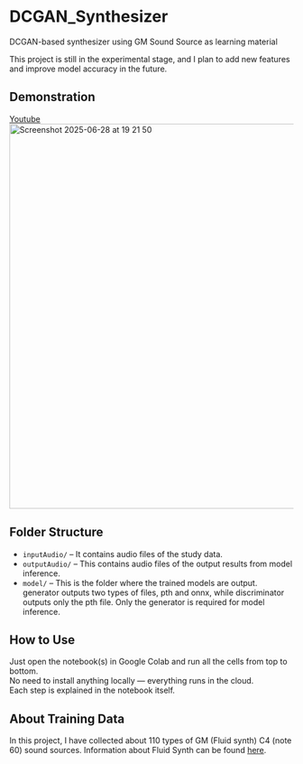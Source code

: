 # DCGAN_Synthesizer
DCGAN-based synthesizer using GM Sound Source as learning material

This project is still in the experimental stage, and I plan to add new features and improve model accuracy in the future.

## Demonstration
[Youtube<img width="682" alt="Screenshot 2025-06-28 at 19 21 50" src="https://github.com/user-attachments/assets/dcc74c1a-2c92-4906-9de2-a45b780e1364" />](https://youtube.com/shorts/72vGfT8hXHk?si=T7Sn_KNRzRKwHSLj)


## Folder Structure

- `inputAudio/` – It contains audio files of the study data.
- `outputAudio/` – This contains audio files of the output results from model inference.
- `model/` – This is the folder where the trained models are output. generator outputs two types of files, pth and onnx, while discriminator outputs only the pth file. Only the generator is required for model inference.

## How to Use

Just open the notebook(s) in Google Colab and run all the cells from top to bottom.  
No need to install anything locally — everything runs in the cloud.  
Each step is explained in the notebook itself.

## About Training Data
In this project, I have collected about 110 types of GM (Fluid synth) C4 (note 60) sound sources. Information about Fluid Synth can be found [here](https://pypi.org/project/pyfluidsynth/).
